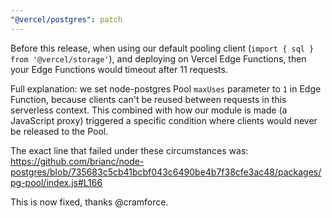 ```yaml
---
"@vercel/postgres": patch
---
```


Before this release, when using our default pooling client (`import { sql } from '@vercel/storage'`), and deploying on Vercel Edge Functions,
then your Edge Functions would timeout after 11 requests.

Full explanation: we set node-postgres Pool `maxUses` parameter to `1` in Edge Function, because clients can't be reused between requests in this serverless context.
This combined with how our module is made (a JavaScript proxy) triggered a specific condition where clients would never be released to the Pool.

The exact line that failed under these circumstances was: https://github.com/brianc/node-postgres/blob/735683c5cb41bcbf043c6490be4b7f38cfe3ac48/packages/pg-pool/index.js#L166

This is now fixed, thanks @cramforce.
